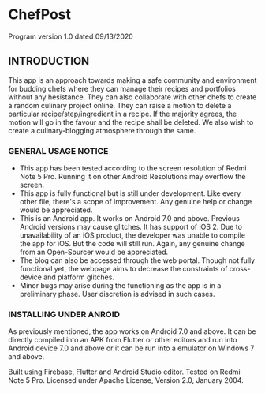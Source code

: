 # ChefPost
Program version 1.0 dated 09/13/2020

## INTRODUCTION
This app is an approach towards making a safe community and environment for budding chefs where they can manage their recipes and portfolios without any hesistance. They can also collaborate with other chefs to create a random culinary project online. They can raise a motion to delete a particular recipe/step/ingredient in a recipe. If the majority agrees, the motion will go in the favour and the recipe shall be deleted. We also wish to create a culinary-blogging atmosphere through the same.

### GENERAL USAGE NOTICE
- This app has been tested according to the screen resolution of Redmi Note 5 Pro. Running it on other Android Resolutions may overflow the screen.
- This app is fully functional but is still under development. Like every other file, there's a scope of improvement. Any genuine help or change would be appreciated.
- This is an Android app. It works on Android 7.0 and above. Previous Android versions may cause glitches. It has support of iOS 2. Due to unavailability of an iOS product, the developer was unable to compile the app for iOS. But the code will still run. Again, any genuine change from an Open-Sourcer would be appreciated.
- The blog can also be accessed through the web portal. Though not fully functional yet, the webpage aims to decrease the constraints of cross-device and platform glitches.
- Minor bugs may arise during the functioning as the app is in a preliminary phase. User discretion is advised in such cases.

### INSTALLING UNDER ANROID 
As previously mentioned, the app works on Android 7.0 and above. It can be directly compiled into an APK from Flutter or other editors and run into Android device 7.0 and above or it can be run into a emulator on Windows 7 and above.

Built using Firebase, Flutter and Android Studio editor. Tested on Redmi Note 5 Pro.
Licensed under Apache License, Version 2.0, January 2004.
